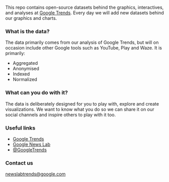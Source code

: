 This repo contains open-source datasets behind the graphics, interactives, and analyses at [Google Trends](https://www.google.com/trends). Every day we will add new datasets behind our graphics and charts. 

### What is the data?
The data primarily comes from our analysis of Google Trends, but will on occasion include other Google tools such as YouTube, Play and Waze. It is primarily:

- Aggregated
- Anonymised
- Indexed
- Normalized

### What can you do with it?
The data is deliberately designed for you to play with, explore and create visualizations. We want to know what you do so we can share it on our social channels and inspire others to play with it too.

### Useful links
- [Google Trends](https://www.google.com/trends)
- [Google News Lab](https://www.google.com/newslab)
- [@GoogleTrends](https://www.twitter.com/googletrends)

### Contact us
newslabtrends@google.com

